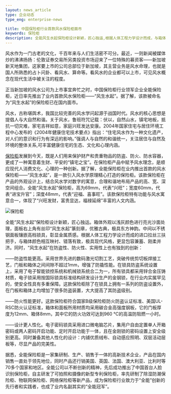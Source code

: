 ```yaml
---
layout: news_article
type: 企业动态
type_eng: enterprise-news

title: 中国保险柜行业首款风水保险柜面市
keywords: 保险柜
description: 全能风生水起保险柜设计新颖，匠心独运,根据人体工程力学设计而成，与箱体颜色相互映衬、错落有致，极具现代风格，更显包容兼蓄、刚柔并济。
---
```

风水作为一门古老的文化，千百年来与人们生活密不可分。最近，一则新闻被媒体炒的沸沸扬扬：伦敦证券交易所另类投资市场迎来了一位特殊的募资客——新加坡新天地集团，这家要上市的公司总部位于新加坡，其主营业务是风水命理，也就是国人所熟悉的占卜问卦、看风水、算命等。看风水的企业都可以上市，可见风水概念在现代生活中被关注的程度。

正当新加坡的风水公司为上市事宜奔忙之时，中国保险柜行业领军企业全能保险柜，近日率先推出了业内首款风水保险柜——“风生水起”。据了解，该款被命名为“风生水起”的保险柜已在国内面市。

风水，古称堪舆术，我国比较完善的风水学问起源于战国时代。风水的核心思想是提倡人与大自然和谐。关于风水，鲁班符咒记载：伏以，自然山水，镇宅地板，抵抗一切灾难，家宅吉祥如意，家庭兴旺发达安康。2004年国家住宅与居住环境工程中心发布的《2004年健康住宅技术要点》指出：“住宅风水作为一种文化遗产，对人们的意识和行为有深远的影响。”强调人与自然的和谐统一，关注居住与自然及环境的整体关系,可丰富健康住宅的生态、文化和心理内涵。

[保险柜](http://www.qnn.com.cn/)发展到今天，既是人们用来保护财产和贵重物品的防盗、防火、防水容器，更成了一种寓意着生财、平安的“镇宅之宝”。在保险柜产品中赋予风水理念，是顺应现代人消费文化、心理的一种创新。据了解，全能保险柜在业内推出首款的风水保险柜——“风生水起”，是一款引入风水学原理精心打造的保险柜。该款保险柜在产品的外观设计上，结合风水学对数字的寓意，合理和谐地布局产品的高、宽、深空间组合。全能“风生水起”保险柜，高为69mm，代表“兴旺”；宽度60mm，代表“进宝升官”；深度48mm，代表“迎福、喜事旺”。该款保险柜特有功能与风水寓意合一，体现了“兴旺发财，富贵显达，福禄延绵”丰富的人文内涵。

![保险柜](http://www.qnn.com.cn/image-news/id036701.jpg)

全能“风生水起”保险柜设计新颖，匠心独运。箱体外观以浅灰颜色进行亮光沙面处理，面板右上角有丝印“风生水起”篆刻章，优雅古典，极具东方神韵。中间以不锈钢面板镶嵌高档锁具，彰显金属质感。根据人体工程力学设计而成的进口拉丝三扶把手，与箱体颜色相互映衬、错落有致，极具现代风格，更显包容兼蓄、刚柔并济。同时，“风生水起”在防盗性、防火性、实用性上也有独到的创新：

——防盗性能更高。采用世界先进的数码激光切割工艺，突破传统剪切板焊接工艺，门板和箱体之间间隙不超过1mm，增强了防撬性能。在锁具防盗系统设置上，采用了电子智能锁控系统和机械锁系统合二为一，所有锁具都采用锌合金压铸材质，电子锁采用按国际锁具标准结构研发设计生产的金钢锁，在行业内实属罕见的，使安全性具有多重保障。这款保险柜除了在锁具上拥有一系列的防盗设置外，在门板和箱体上均增加了很多防盗装置，大大提高了其防盗级别。

——防火性能更好。这款保险柜符合国家B级保险柜防火防盗认证标准、美国UL-RSC防火认证标准，箱体和面板所用材质均采用碳合金高强度钢板，它的门板厚度为12mm、箱体8mm，其中它的防火功效可达到960 ℃的高温防阻燃一小时。

——设计更人性化。电子密码锁具采用进口微电脑芯片，集用户自由定置单人开箱密码或两人密码开启功能、定时开启功能于一体，且在金刚锁的密码设置上安全级别更高。同时兼备其他人性化的设计：内铺优质绒布、自动感应照明、双层活动层板等，尽显产品的完美性。

据悉，全能保险柜是一家集研制、生产、销售于一体的高新技术企业，产品在国内销售一直处于领先地位，同时产品还行销美国、英国、法国、澳大利亚、比利时等70多个国家和地区。全能公司以不断创新的精神，先后成功推出了中国首台人脸识别保险柜，自主研发了可拍照和摄像的新型专利保险柜，率先研制了除湿防潮保险柜、物联网保险柜、网络保险柜等新产品，成为保险柜行业致力于“全能”创新的先行者和实践者，也成了业内名副其实的“全能冠军”。
